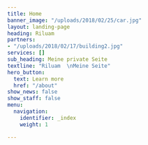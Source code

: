 ```yaml
---
title: Home
banner_image: "/uploads/2018/02/25/car.jpg"
layout: landing-page
heading: Riluam
partners:
- "/uploads/2018/02/17/building2.jpg"
services: []
sub_heading: Meine private Seite
textline: "Riluam  \nMeine Seite"
hero_button:
  text: Learn more
  href: "/about"
show_news: false
show_staff: false
menu:
  navigation:
    identifier: _index
    weight: 1

---
```

